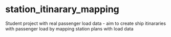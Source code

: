 # station_itinarary_mapping
Student project with real passenger load data - aim to create ship itinararies with passenger load by mapping station plans with load data
